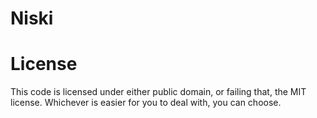 # Niski

# License
This code is licensed under either public domain, or failing that, the MIT license. Whichever is easier for you to deal with, you can choose.
